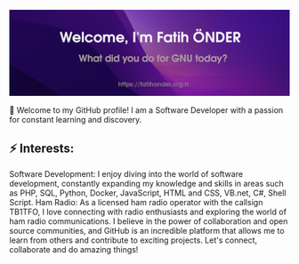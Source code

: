 ![Header image](header.png)

👋 Welcome to my GitHub profile! I am a Software Developer with a passion for constant learning and discovery.




## ⚡ Interests:
Software Development: I enjoy diving into the world of software development, constantly expanding my knowledge and skills in areas such as PHP, SQL, Python, Docker, JavaScript, HTML and CSS, VB.net, C#, Shell Script.
Ham Radio: As a licensed ham radio operator with the callsign TB1TFO, I love connecting with radio enthusiasts and exploring the world of ham radio communications. I believe in the power of collaboration and open source communities, and GitHub is an incredible platform that allows me to learn from others and contribute to exciting projects.
Let's connect, collaborate and do amazing things!
